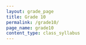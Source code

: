 ```yaml
---
layout: grade_page
title: Grade 10
permalink: /grade10/
page_name: grade10
content_type: class_syllabus
---
```

